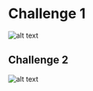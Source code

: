 # Challenge 1

![alt text](https://github.com/george28cs/challenge-prework-01/blob/master/images/Imagen_reto_1.png?raw=true)


## Challenge 2

![alt text](https://github.com/george28cs/challenge-prework-01/blob/master/images/Imagen_reto_2.png?raw=true)

